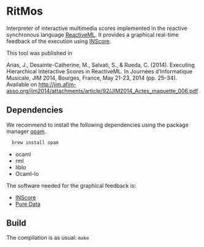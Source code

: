 # RitMos

Interpreter of interactive multimedia scores implemented in the reactive
synchronous language [ReactiveML](http://rml.lri.fr/). It provides a graphical
real-time feedback of the execution using
[INScore](http://inscore.sourceforge.net/).

This tool was published in

  Arias, J., Desainte-Catherine, M., Salvati, S., & Rueda, C. (2014). Executing
  Hierarchical Interactive Scores in ReactiveML. In Journées d’Informatique
  Musicale, JIM 2014, Bourges, France, May 21-23, 2014 (pp. 25–34). Available on
  http://jim.afim-asso.org/jim2014/attachments/article/92/JIM2014_Actes_maquette_006.pdf


## Dependencies

We recommend to install the following dependencies using the package manager
[opam](https://opam.ocaml.org).

```Bash
  brew install opam
```

* ocaml
* rml
* liblo
* Ocaml-lo

The software needed for the graphical feedback is:

* [INScore](http://inscore.sourceforge.net)
* [Pure Data](https://puredata.info/)

## Build

The compilation is as usual: `make`
